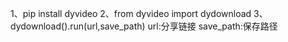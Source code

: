 1、pip install dyvideo
2、from dyvideo import dydownload
3、dydownload().run(url,save_path)
	url:分享链接
	save_path:保存路径
